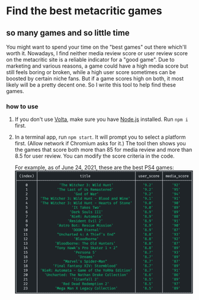 # Find the best metacritic games

## so many games and so little time

You might want to spend your time on the "best games" out there which'll worth it. Nowadays, I find neither media review score or user review score on the metacritic site is a reliable indicator for a "good game". Due to marketing and various reasons, a game could have a high media score but still feels boring or broken, while a high user score sometimes can be boosted by certain niche fans. But if a game scores high on both, it most likely will be a pretty decent one. So I write this tool to help find these games.

### how to use

1. If you don't use [Volta](https://volta.sh/), make sure you have [Node.js](https://nodejs.org/) installed. Run `npm i` first.
2. In a terminal app, run `npm start`. It will prompt you to select a platform first. (Allow network if Chromium asks for it.) The tool then shows you the games that score both more than 85 for media review and more than 8.5 for user review. You can modify the score criteria in the code.

   For example, as of June 24, 2021, these are the best PS4 games:
   ![Screenshot of best PS4 games](./ps4-20210624.png)
